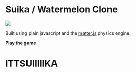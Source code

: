 # Suika / Watermelon Clone

![](./screenshot.png)

Built using plain javascript and the [matter.js](https://github.com/liabru/matter-js) physics engine.

**[Play the game](https://tombofry.github.io/suika-game/)**
# ITTSUIIIIIKA
